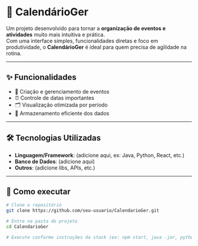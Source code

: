 # 📅 CalendárioGer

Um projeto desenvolvido para tornar a **organização de eventos e atividades** muito mais intuitiva e prática.  
Com uma interface simples, funcionalidades diretas e foco em produtividade, o **CalendárioGer** é ideal para quem precisa de agilidade na rotina.  

---

## ✨ Funcionalidades
- 📌 Criação e gerenciamento de eventos  
- ⏰ Controle de datas importantes  
- 🗂️ Visualização otimizada por período  
- 💾 Armazenamento eficiente dos dados  

---

## 🛠️ Tecnologias Utilizadas
- **Linguagem/Framework**: (adicione aqui, ex: Java, Python, React, etc.)
- **Banco de Dados**: (adicione aqui)
- **Outros**: (adicione libs, APIs, etc.)

---

## 🚀 Como executar
```bash
# Clone o repositório
git clone https://github.com/seu-usuario/CalendarioGer.git

# Entre na pasta do projeto
cd CalendarioGer

# Execute conforme instruções da stack (ex: npm start, java -jar, python main.py)
